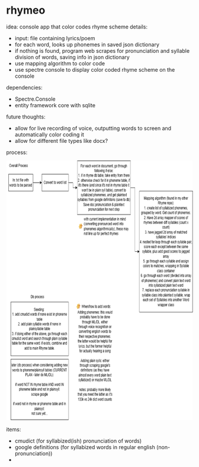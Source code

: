 # rhymeo

idea: console app that color codes rhyme scheme
details:

- input: file containing lyrics/poem
- for each word, looks up phonemes in saved json dictionary
- if nothing is found, program web scrapes for pronunciation and syllable division of words, saving info in json dictionary
- use mapping algorithm to color code
- use spectre console to display color coded rhyme scheme on the console

dependencies:

- Spectre.Console
- entity framework core with sqlite

future thoughts:

- allow for live recording of voice, outputting words to screen and automatically color coding it
- allow for different file types like docx?

process:

<img src="./diagram.png" alt="diagram" width="800" height="700">


items:

- cmudict (for syllabized(ish) pronunciation of words)
- google definitions (for syllabized words in regular english (non-pronunciation))
-
